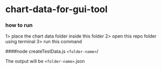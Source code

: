 # chart-data-for-gui-tool

### how to run
  1> place the chart data folder inside this folder
  2> open this repo folder using terminal
  3> run this command

####node createTestData.js `<folder-name>`/


The output will be `<folder-name>`.json
